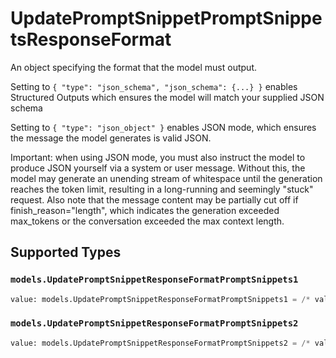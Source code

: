 # UpdatePromptSnippetPromptSnippetsResponseFormat

An object specifying the format that the model must output. 

 Setting to `{ "type": "json_schema", "json_schema": {...} }` enables Structured Outputs which ensures the model will match your supplied JSON schema 

 Setting to `{ "type": "json_object" }` enables JSON mode, which ensures the message the model generates is valid JSON.

Important: when using JSON mode, you must also instruct the model to produce JSON yourself via a system or user message. Without this, the model may generate an unending stream of whitespace until the generation reaches the token limit, resulting in a long-running and seemingly "stuck" request. Also note that the message content may be partially cut off if finish_reason="length", which indicates the generation exceeded max_tokens or the conversation exceeded the max context length.


## Supported Types

### `models.UpdatePromptSnippetResponseFormatPromptSnippets1`

```python
value: models.UpdatePromptSnippetResponseFormatPromptSnippets1 = /* values here */
```

### `models.UpdatePromptSnippetResponseFormatPromptSnippets2`

```python
value: models.UpdatePromptSnippetResponseFormatPromptSnippets2 = /* values here */
```

